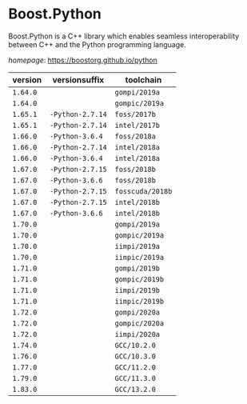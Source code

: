 # Boost.Python

Boost.Python is a C++ library which enables seamless interoperability between C++  and the Python programming language.

*homepage*: <https://boostorg.github.io/python>

version | versionsuffix | toolchain
--------|---------------|----------
``1.64.0`` |  | ``gompi/2019a``
``1.64.0`` |  | ``gompic/2019a``
``1.65.1`` | ``-Python-2.7.14`` | ``foss/2017b``
``1.65.1`` | ``-Python-2.7.14`` | ``intel/2017b``
``1.66.0`` | ``-Python-3.6.4`` | ``foss/2018a``
``1.66.0`` | ``-Python-2.7.14`` | ``intel/2018a``
``1.66.0`` | ``-Python-3.6.4`` | ``intel/2018a``
``1.67.0`` | ``-Python-2.7.15`` | ``foss/2018b``
``1.67.0`` | ``-Python-3.6.6`` | ``foss/2018b``
``1.67.0`` | ``-Python-2.7.15`` | ``fosscuda/2018b``
``1.67.0`` | ``-Python-2.7.15`` | ``intel/2018b``
``1.67.0`` | ``-Python-3.6.6`` | ``intel/2018b``
``1.70.0`` |  | ``gompi/2019a``
``1.70.0`` |  | ``gompic/2019a``
``1.70.0`` |  | ``iimpi/2019a``
``1.70.0`` |  | ``iimpic/2019a``
``1.71.0`` |  | ``gompi/2019b``
``1.71.0`` |  | ``gompic/2019b``
``1.71.0`` |  | ``iimpi/2019b``
``1.71.0`` |  | ``iimpic/2019b``
``1.72.0`` |  | ``gompi/2020a``
``1.72.0`` |  | ``gompic/2020a``
``1.72.0`` |  | ``iimpi/2020a``
``1.74.0`` |  | ``GCC/10.2.0``
``1.76.0`` |  | ``GCC/10.3.0``
``1.77.0`` |  | ``GCC/11.2.0``
``1.79.0`` |  | ``GCC/11.3.0``
``1.83.0`` |  | ``GCC/13.2.0``
